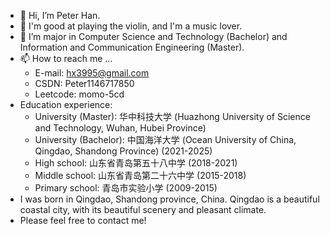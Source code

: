 - 👋 Hi, I’m Peter Han.
- 👀 I'm good at playing the violin, and I'm a music lover.
- 🌱 I’m major in Computer Science and Technology (Bachelor) and Information and Communication Engineering (Master).
- 📫 How to reach me ...
  - E-mail: hx3995@gmail.com
  - CSDN: Peter1146717850
  - Leetcode: momo-5cd
- Education experience:
  - University (Master): 华中科技大学 (Huazhong University of Science and Technology, Wuhan, Hubei Province)
  - University (Bachelor): 中国海洋大学 (Ocean University of China, Qingdao, Shandong Province) (2021-2025)
  - High school: 山东省青岛第五十八中学 (2018-2021)
  - Middle school: 山东省青岛第二十六中学 (2015-2018)
  - Primary school: 青岛市实验小学 (2009-2015)
- I was born in Qingdao, Shandong province, China. Qingdao is a beautiful coastal city, with its beautiful scenery and pleasant climate.
- Please feel free to contact me!
